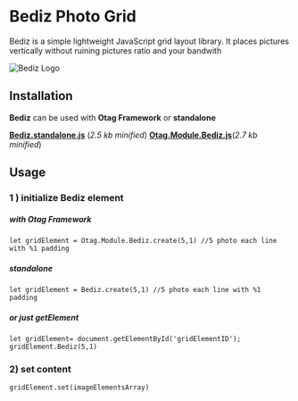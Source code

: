 # Bediz Photo Grid
Bediz is a simple lightweight JavaScript grid layout library. 
It places pictures vertically without ruining pictures ratio and your bandwith

![Bediz Logo](https://ilgilenio.github.io/Bediz/sample.png)

## Installation
**Bediz** can be used with **Otag Framework** or **standalone**

[**Bediz.standalone.js**](hhttps://github.com/ilgilenio/Bediz/Bediz.standalone.min.js) (*2.5 kb minified*)
[**Otag.Module.Bediz.js**](https://github.com/ilgilenio/Bediz/Otag.Module.Bediz.min.js)(*2.7 kb minified*)

## Usage
### 1 ) initialize Bediz element

##### with Otag Framework
	let gridElement = Otag.Module.Bediz.create(5,1) //5 photo each line with %1 padding

##### standalone
	let gridElement = Bediz.create(5,1) //5 photo each line with %1 padding

##### or just getElement
    let gridElement= document.getElementById('gridElementID');
    gridElement.Bediz(5,1)

### 2) set content
	gridElement.set(imageElementsArray)
